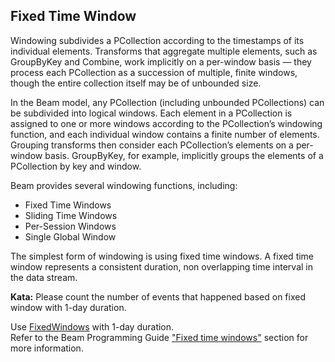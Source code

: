 <!--
  ~ Licensed to the Apache Software Foundation (ASF) under one
  ~ or more contributor license agreements.  See the NOTICE file
  ~ distributed with this work for additional information
  ~ regarding copyright ownership.  The ASF licenses this file
  ~ to you under the Apache License, Version 2.0 (the
  ~ "License"); you may not use this file except in compliance
  ~ with the License.  You may obtain a copy of the License at
  ~
  ~     http://www.apache.org/licenses/LICENSE-2.0
  ~
  ~ Unless required by applicable law or agreed to in writing, software
  ~ distributed under the License is distributed on an "AS IS" BASIS,
  ~ WITHOUT WARRANTIES OR CONDITIONS OF ANY KIND, either express or implied.
  ~ See the License for the specific language governing permissions and
  ~ limitations under the License.
  -->

Fixed Time Window
-----------------

Windowing subdivides a PCollection according to the timestamps of its individual elements.
Transforms that aggregate multiple elements, such as GroupByKey and Combine, work implicitly on a
per-window basis — they process each PCollection as a succession of multiple, finite windows,
though the entire collection itself may be of unbounded size.

In the Beam model, any PCollection (including unbounded PCollections) can be subdivided into
logical windows. Each element in a PCollection is assigned to one or more windows according to the
PCollection’s windowing function, and each individual window contains a finite number of elements.
Grouping transforms then consider each PCollection’s elements on a per-window basis. GroupByKey,
for example, implicitly groups the elements of a PCollection by key and window.

Beam provides several windowing functions, including:

*   Fixed Time Windows
*   Sliding Time Windows
*   Per-Session Windows
*   Single Global Window

The simplest form of windowing is using fixed time windows. A fixed time window represents a
consistent duration, non overlapping time interval in the data stream.

**Kata:** Please count the number of events that happened based on fixed window with 1-day duration.

<div class="hint">
  Use <a href="https://beam.apache.org/releases/pydoc/current/apache_beam.transforms.window.html#apache_beam.transforms.window.FixedWindows">
  FixedWindows</a> with 1-day duration.
</div>

<div class="hint">
  Refer to the Beam Programming Guide
  <a href="https://beam.apache.org/documentation/programming-guide/#fixed-time-windows">
    "Fixed time windows"</a> section for more information.
</div>
